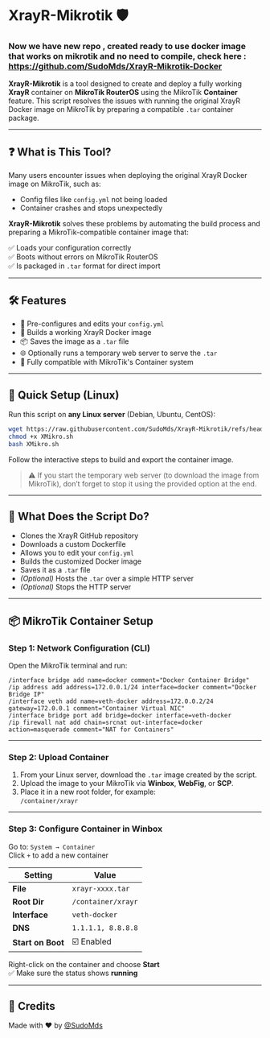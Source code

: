 # XrayR-Mikrotik 🛡️
### Now we have new repo , created ready to use docker image that works on mikrotik and no need to compile, check here : https://github.com/SudoMds/XrayR-Mikrotik-Docker
**XrayR-Mikrotik** is a tool designed to create and deploy a fully working **XrayR** container on **MikroTik RouterOS** using the MikroTik **Container** feature. This script resolves the issues with running the original XrayR Docker image on MikroTik by preparing a compatible `.tar` container package.

---

## ❓ What is This Tool?

Many users encounter issues when deploying the original XrayR Docker image on MikroTik, such as:

- Config files like `config.yml` not being loaded  
- Container crashes and stops unexpectedly  

**XrayR-Mikrotik** solves these problems by automating the build process and preparing a MikroTik-compatible container image that:

✅ Loads your configuration correctly  
✅ Boots without errors on MikroTik RouterOS  
✅ Is packaged in `.tar` format for direct import  

---

## 🛠 Features

- 🔧 Pre-configures and edits your `config.yml`  
- 🐳 Builds a working XrayR Docker image  
- 📦 Saves the image as a `.tar` file  
- 🌐 Optionally runs a temporary web server to serve the `.tar`  
- 🤝 Fully compatible with MikroTik's Container system  

---

## 🚀 Quick Setup (Linux)

Run this script on **any Linux server** (Debian, Ubuntu, CentOS):

```bash
wget https://raw.githubusercontent.com/SudoMds/XrayR-Mikrotik/refs/heads/main/XMikro.sh
chmod +x XMikro.sh
bash XMikro.sh
```

Follow the interactive steps to build and export the container image.

> ⚠️ If you start the temporary web server (to download the image from MikroTik), don’t forget to stop it using the provided option at the end.

---

## 🔧 What Does the Script Do?

- Clones the XrayR GitHub repository  
- Downloads a custom Dockerfile  
- Allows you to edit your `config.yml`  
- Builds the customized Docker image  
- Saves it as a `.tar` file  
- *(Optional)* Hosts the `.tar` over a simple HTTP server  
- *(Optional)* Stops the HTTP server  

---

## 📦 MikroTik Container Setup

### Step 1: Network Configuration (CLI)

Open the MikroTik terminal and run:

```shell
/interface bridge add name=docker comment="Docker Container Bridge"
/ip address add address=172.0.0.1/24 interface=docker comment="Docker Bridge IP"
/interface veth add name=veth-docker address=172.0.0.2/24 gateway=172.0.0.1 comment="Container Virtual NIC"
/interface bridge port add bridge=docker interface=veth-docker
/ip firewall nat add chain=srcnat out-interface=docker action=masquerade comment="NAT for Containers"
```

---

### Step 2: Upload Container

1. From your Linux server, download the `.tar` image created by the script.
2. Upload the image to your MikroTik via **Winbox**, **WebFig**, or **SCP**.
3. Place it in a new root folder, for example:  
   `/container/xrayr`

---

### Step 3: Configure Container in Winbox

Go to: `System → Container`  
Click `+` to add a new container

| Setting        | Value                     |
|----------------|---------------------------|
| **File**       | `xrayr-xxxx.tar`          |
| **Root Dir**   | `/container/xrayr`        |
| **Interface**  | `veth-docker`             |
| **DNS**        | `1.1.1.1, 8.8.8.8`        |
| **Start on Boot** | ☑️ Enabled          |

Right-click on the container and choose **Start**  
✅ Make sure the status shows **running**

---

## 🧠 Credits

Made with ❤️ by [@SudoMds](https://github.com/SudoMds)
